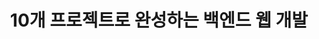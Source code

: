 ---
title: "10개 프로젝트로 완성하는 백엔드 웹 개발" # 카테고리 이름
layout: category
permalink: /categories/spring-projects/ # url
author_profile: true
taxonomy: Spring-Projects
sidebar:
    nav: "categories"
---